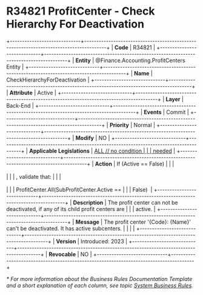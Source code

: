 ﻿---
erp.type: business-rule
erp.entity: Finance.Accounting.ProfitCenters Entity
---

# R34821 ProfitCenter - Check Hierarchy For Deactivation
+-----------------------------+---------------------------------------------------------------------------------------+
| **Code**                    | R34821                                                                              |
+-----------------------------+---------------------------------------------------------------------------------------+
| **Entity**                  | @Finance.Accounting.ProfitCenters Entity                                                       |
+-----------------------------+---------------------------------------------------------------------------------------+
| **Name**                    | CheckHierarchyForDeactivation                                                         |
+-----------------------------+---------------------------------------------------------------------------------------+
| **Attribute**               | Active                                                                                |
+-----------------------------+---------------------------------------------------------------------------------------+
| **Layer**                   | Back-End                                                                              |
+-----------------------------+---------------------------------------------------------------------------------------+
| **Events**                  | Commit                                                                                |
+-----------------------------+---------------------------------------------------------------------------------------+
| **Priority**                | Normal                                                                                |
+-----------------------------+---------------------------------------------------------------------------------------+
| **Modify**                  | NO                                                                                    |
+-----------------------------+---------------------------------------------------------------------------------------+
| **Applicable Legislations** | [ALL // no condition                                                                  |
|                             | needed](xref:applicable-legislations)                                                 |
+-----------------------------+---------------------------------------------------------------------------------------+
| **Action**                  | If (Active == False)                                                                  |
|                             | <br/><br/>                                                                            |
|                             | , validate that:                                                                      |
|                             | <br/><br/>                                                                            |
|                             | ProfitCenter.All(SubProfitCenter.Active ==                                            |
|                             | False)                       |
+-----------------------------+---------------------------------------------------------------------------------------+
| **Description**             | The profit center can not be deactivated, if any of its child profit centers are      |
|                             | active.                                                                               |
+-----------------------------+---------------------------------------------------------------------------------------+
| **Message**                 | The profit center \'{Code}: {Name}\' can\'t be deactivated. It has active subcenters. |
|                             |                                                                                       |
+-----------------------------+---------------------------------------------------------------------------------------+
| **Version**                 | Introduced: 2023                                                                      |
+-----------------------------+---------------------------------------------------------------------------------------+
| **Revocable**               | NO                                                                                    |
+-----------------------------+---------------------------------------------------------------------------------------+

*\* For more information about the Business Rules Documentation Template and a short explanation of each column, see
topic [System Business Rules](../templates/template-description-system-business-rules.md).*
